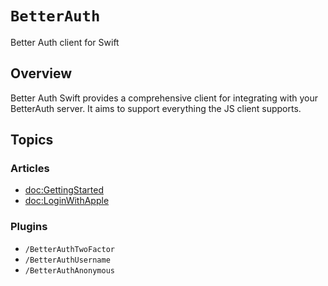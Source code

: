# ``BetterAuth``

Better Auth client for Swift

## Overview

Better Auth Swift provides a comprehensive client for integrating with your BetterAuth server. It aims to support everything the JS client supports.

## Topics

### Articles

- <doc:GettingStarted>
- <doc:LoginWithApple>

### Plugins

- ``/BetterAuthTwoFactor``
- ``/BetterAuthUsername``
- ``/BetterAuthAnonymous``
